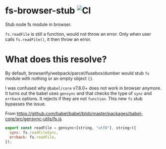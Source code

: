 # fs-browser-stub ![CI](https://github.com/dumberjs/fs-browser-stub/workflows/CI/badge.svg)

Stub node fs module in browser.

`fs.readFile` is still a function, would not throw an error.
Only when user calls `fs.readFile()`, it then throw an error.

# What does this resolve?

By default, browserify/webpack/parcel/fusebox/dumber would stub `fs` module with nothing or an empty object `{}`.

I was confused why `@babel/core` v7.8.0+ does not work in browser anymore. It turns out the babel uses `gensync` and that checks the type of `sync` and `errback` options. It rejects if they are not `function`.
This new `fs` stub bypasses the issue.

From https://github.com/babel/babel/blob/master/packages/babel-core/src/gensync-utils/fs.js

```js
export const readFile = gensync<[string, "utf8"], string>({
  sync: fs.readFileSync,
  errback: fs.readFile,
});
```
